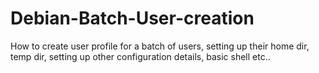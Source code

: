 # Debian-Batch-User-creation
How to create user profile for a batch of users, setting up their home dir, temp dir, setting up other configuration details, basic shell etc..
